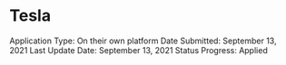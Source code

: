 # Tesla

Application Type: On their own platform
Date Submitted: September 13, 2021
Last Update Date: September 13, 2021
Status Progress: Applied